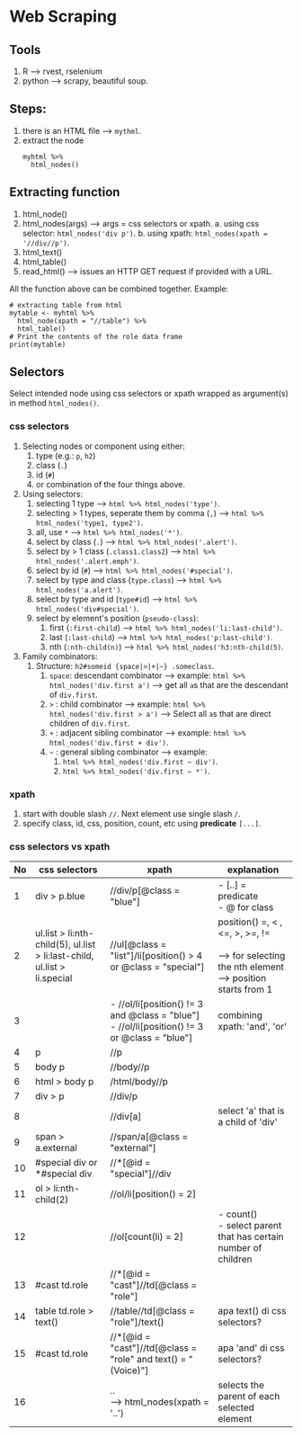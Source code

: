 # Web Scraping

## Tools

1. R --> rvest, rselenium
2. python --> scrapy, beautiful soup. 

## Steps:
1. there is an HTML file --> `mythml`. 
2. extract the node
    ```
    myhtml %>%
      html_nodes()
    ```

## Extracting function
1. html_node()
2. html_nodes(args)  --> args = css selectors or xpath. 
  a. using css selector: `html_nodes('div p')`.
  b. using xpath: `html_nodes(xpath = '//div//p')`.
3. html_text()
4. html_table()
5. read_html() -->  issues an HTTP GET request if provided with a URL. 

All the function above can be combined together. Example: 
```
# extracting table from html
mytable <- myhtml %>% 
  html_node(xpath = "//table") %>% 
  html_table()
# Print the contents of the role data frame
print(mytable)
```

## Selectors

Select intended node using css selectors or xpath wrapped as argument(s) in method `html_nodes()`. 

### css selectors

1. Selecting nodes or component using either:
    1. type (e.g.: `p`, `h2`)
    2. class (`.`)
    3. id (`#`)
    4. or combination of the four things above. 
2. Using selectors:
    1. selecting 1 type --> `html %>% html_nodes('type')`.
    2. selecting > 1 types, seperate them by comma (`,`) --> `html %>% html_nodes('type1, type2')`.
    3. all, use `*` --> `html %>% html_nodes('*')`.
    4. select by class (`.`) --> `html %>% html_nodes('.alert')`.
    5. select by > 1 class (`.class1.class2`) --> `html %>% html_nodes('.alert.emph')`.
    6. select by id (`#`) --> `html %>% html_nodes('#special')`.
    7. select by type and class (`type.class`) --> `html %>% html_nodes('a.alert')`.
    8. select by type and id (`type#id`) --> `html %>% html_nodes('div#special')`.
    9. select by element's position (`pseudo-class`):
        1. first (`:first-child`) --> `html %>% html_nodes('li:last-child')`.
        2. last (`:last-child`) --> `html %>% html_nodes('p:last-child')`.
        3. nth (`:nth-child(n)`) --> `html %>% html_nodes('h3:nth-child(5)`.
3. Family combinators:
    1. Structure: `h2#someid {space|>|+|~} .someclass`.
        1. `space`: descendant combinator --> example: `html %>% html_nodes('div.first a')` --> get all `a`s that are the descendant of `div.first`. 
        2. `>` : child combinator --> example: `html %>% html_nodes('div.first > a')` --> Select all `a`s that are direct children of `div.first`. 
        3. `+` : adjacent sibling combinator --> example: `html %>% html_nodes('div.first + div')`.
        4.  `~` : general sibling combinator --> example: 
            1. `html %>% html_nodes('div.first ~ div')`.
            2. `html %>% html_nodes('div.first ~ *')`.

### xpath

1. start with double slash `//`. Next element use single slash `/`. 
2. specify class, id, css, position, count, etc using **predicate** `[...]`. 


### css selectors vs xpath

| No 	| css selectors 	| xpath 	| explanation 	|
|-	|-	|-	|-	|
| 1 	| div > p.blue 	| //div/p[@class = "blue"] 	| - [..] = predicate<br>- @ for class 	|
| 2 	| ul.list > li:nth-child(5), ul.list > li:last-child, ul.list > li.special 	| //ul[@class = "list"]/li[position() > 4 or @class = "special"] 	| position() =, < , <=, >, >=, !=<br><br>--> for selecting the nth element<br>--> position starts from 1 	|
| 3 	|  	| - //ol/li[position() != 3 and @class = "blue"]<br>- //ol/li[position() != 3 or @class = "blue"] 	| combining xpath: 'and', 'or' 	|
| 4 	|  p 	| //p 	|  	|
| 5 	| body p 	| //body//p 	|  	|
| 6 	| html > body p 	| /html/body//p 	|  	|
| 7 	| div > p 	| //div/p 	|  	|
| 8 	|  	| //div[a] 	| select 'a' that is a child of 'div' 	|
| 9 	| span > a.external 	| //span/a[@class = "external"] 	|  	|
| 10 	| #special div   or <br>*#special div 	| //*[@id = "special"]//div 	|  	|
| 11 	| ol > li:nth-child(2) 	| //ol/li[position() = 2] 	|  	|
| 12 	|  	| //ol[count(li) = 2] 	| - count()<br>- select parent that has certain number of children 	|
| 13 	| #cast td.role 	| //*[@id = "cast"]//td[@class = "role"] 	|  	|
| 14 	| table td.role > text() 	| //table//td[@class = "role"]/text() 	| apa text() di css selectors? 	|
| 15 	| #cast td.role 	| //*[@id = "cast"]//td[@class = "role" and text() = " (Voice)"] 	| apa 'and' di css selectors? 	|
| 16 	|  	| ..<br>--> html_nodes(xpath = '..') 	| selects the parent of each selected element 	|
